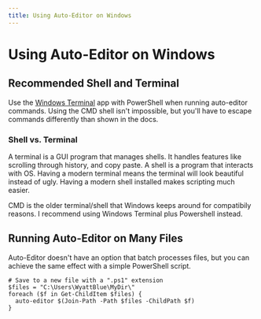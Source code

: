 ```yaml
---
title: Using Auto-Editor on Windows
---
```


# Using Auto-Editor on Windows
## Recommended Shell and Terminal
Use the [Windows Terminal](https://apps.microsoft.com/store/detail/windows-terminal/9N0DX20HK701) app with PowerShell when running auto-editor commands. Using the CMD shell isn't impossible, but you'll have to escape commands differently than shown in the docs.

### Shell vs. Terminal
A terminal is a GUI program that manages shells. It handles features like scrolling through history, and copy paste. A shell is a program that interacts with OS. Having a modern terminal means the terminal will look beautiful instead of ugly. Having a modern shell installed makes scripting much easier.

CMD is the older terminal/shell that Windows keeps around for compatibily reasons. I recommend using Windows Terminal plus Powershell instead.

## Running Auto-Editor on Many Files
Auto-Editor doesn't have an option that batch processes files, but you can achieve the same effect with a simple PowerShell script.

```
# Save to a new file with a ".ps1" extension
$files = "C:\Users\WyattBlue\MyDir\"
foreach ($f in Get-ChildItem $files) {
  auto-editor $(Join-Path -Path $files -ChildPath $f)
}
```
